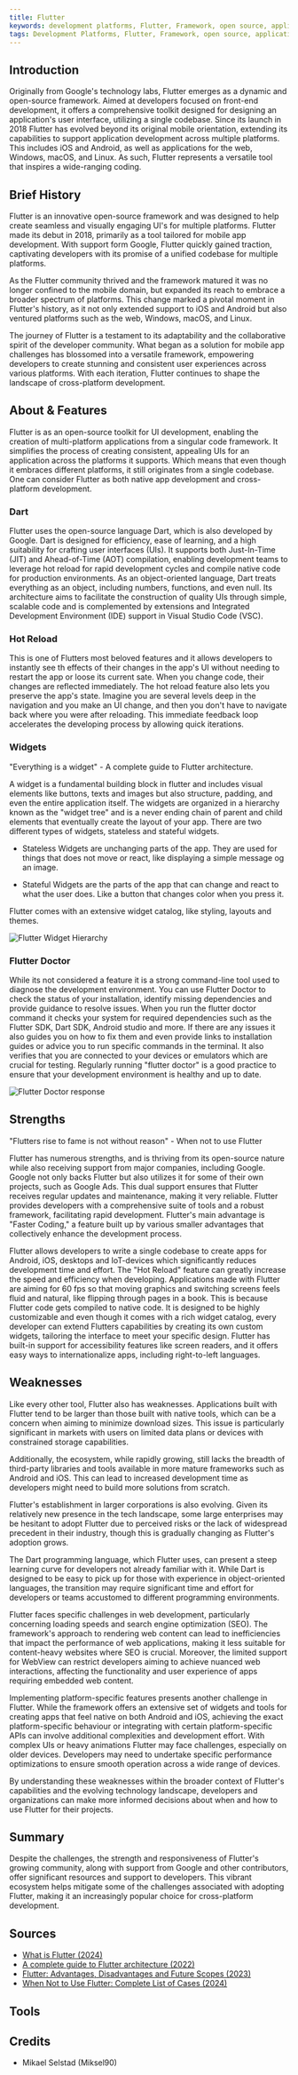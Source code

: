 ```yaml
---
title: Flutter
keywords: development platforms, Flutter, Framework, open source, applications
tags: Development Platforms, Flutter, Framework, open source, applications
---
```


## Introduction

Originally from Google's technology labs, Flutter emerges as a dynamic and open-source framework. Aimed at developers focused on front-end development, it offers a comprehensive toolkit designed for designing an application's user interface, utilizing a single codebase. Since its launch in 2018 Flutter has evolved beyond its original mobile orientation, extending its capabilities to support application development across multiple platforms. This includes iOS and Android, as well as applications for the web, Windows, macOS, and Linux. As such, Flutter represents a versatile tool that inspires a wide-ranging coding.

## Brief History

Flutter is an innovative open-source framework and was designed to help create seamless and visually engaging UI's for multiple platforms. Flutter made its debut in 2018, primarily as a tool tailored for mobile app development. With support form Google, Flutter quickly gained traction, captivating developers with its promise of a unified codebase for multiple platforms.

As the Flutter community thrived and the framework matured it was no longer confined to the mobile domain, but expanded its reach to embrace a broader spectrum of platforms. This change marked a pivotal moment in Flutter's history, as it not only extended support to iOS and Android but also ventured platforms such as the web, Windows, macOS, and Linux.

The journey of Flutter is a testament to its adaptability and the collaborative spirit of the developer community. What began as a solution for mobile app challenges has blossomed into a versatile framework, empowering developers to create stunning and consistent user experiences across various platforms. With each iteration, Flutter continues to shape the landscape of cross-platform development.

## About & Features

Flutter is as an open-source toolkit for UI development, enabling the creation of multi-platform applications from a singular code framework. It simplifies the process of creating consistent, appealing UIs for an application across the platforms it supports. Which means that even though it embraces different platforms, it still originates from a single codebase. One can consider Flutter as both native app development and cross-platform development.

### Dart

Flutter uses the open-source language Dart, which is also developed by Google. Dart is designed for efficiency, ease of learning, and a high suitability for crafting user interfaces (UIs). It supports both Just-In-Time (JIT) and Ahead-of-Time (AOT) compilation, enabling development teams to leverage hot reload for rapid development cycles and compile native code for production environments. As an object-oriented language, Dart treats everything as an object, including numbers, functions, and even null. Its architecture aims to facilitate the construction of quality UIs through simple, scalable code and is complemented by extensions and Integrated Development Environment (IDE) support in Visual Studio Code (VSC).

### Hot Reload

This is one of Flutters most beloved features and it allows developers to instantly see th effects of their changes in the app's UI without needing to restart the app or loose its current sate. When you change code, their changes are reflected immediately. The hot reload feature also lets you preserve the app's state. Imagine you are several levels deep in the navigation and you make an UI change, and then you don't have to navigate back where you were after reloading. This immediate feedback loop accelerates the developing process by allowing quick iterations.

### Widgets

"Everything is a widget" - A complete guide to Flutter architecture.

A widget is a fundamental building block in flutter and includes visual elements like buttons, texts and images but also structure, padding, and even the entire application itself. The widgets are organized in a hierarchy known as the "widget tree" and is a never ending chain of parent and child elements that eventually create the layout of your app. There are two different types of widgets, stateless and stateful widgets.

- Stateless Widgets are unchanging parts of the app. They are used for things that does not move or react, like displaying a simple message og an image.

- Stateful Widgets are the parts of the app that can change and react to what the user does. Like a button that changes color when you press it.

Flutter comes with an extensive widget catalog, like styling, layouts and themes.

![Flutter Widget Hierarchy](https://static.javatpoint.com/tutorial/flutter/images/flutter-widgets.png)

### Flutter Doctor

While its not considered a feature it is a strong command-line tool used to diagnose the development environment. You can use Flutter Doctor to check the status of your installation, identify missing dependencies and provide guidance to resolve issues. When you run the flutter doctor command it checks your system for required dependencies such as the Flutter SDK, Dart SDK, Android studio and more. If there are any issues it also guides you on how to fix them and even provide links to installation guides or advice you to run specific commands in the terminal. It also verifies that you are connected to your devices or emulators which are crucial for testing. Regularly running "flutter doctor" is a good practice to ensure that your development environment is healthy and up to date.

![Flutter Doctor response](https://i.stack.imgur.com/3lmBs.png)

## Strengths

"Flutters rise to fame is not without reason" - When not to use Flutter

Flutter has numerous strengths, and is thriving from its open-source nature while also receiving support from major companies, including Google. Google not only backs Flutter but also utilizes it for some of their own projects, such as Google Ads. This dual support ensures that Flutter receives regular updates and maintenance, making it very reliable. Flutter provides developers with a comprehensive suite of tools and a robust framework, facilitating rapid development. Flutter's main advantage is "Faster Coding," a feature built up by various smaller advantages that collectively enhance the development process.

Flutter allows developers to write a single codebase to create apps for Android, iOS, desktops and IoT-devices which significantly reduces development time and effort. The "Hot Reload" feature can greatly increase the speed and efficiency when developing. Applications made with Flutter are aiming for 60 fps so that moving graphics and switching screens feels fluid and natural, like flipping through pages in a book. This is because Flutter code gets compiled to native code. It is designed to be highly customizable and even though it comes with a rich widget catalog, every developer can extend Flutters capabilities by creating its own custom widgets, tailoring the interface to meet your specific design. Flutter has built-in support for accessibility features like screen readers, and it offers easy ways to internationalize apps, including right-to-left languages.

## Weaknesses

Like every other tool, Flutter also has weaknesses. Applications built with Flutter tend to be larger than those built with native tools, which can be a concern when aiming to minimize download sizes. This issue is particularly significant in markets with users on limited data plans or devices with constrained storage capabilities.

Additionally, the ecosystem, while rapidly growing, still lacks the breadth of third-party libraries and tools available in more mature frameworks such as Android and iOS. This can lead to increased development time as developers might need to build more solutions from scratch.

Flutter's establishment in larger corporations is also evolving. Given its relatively new presence in the tech landscape, some large enterprises may be hesitant to adopt Flutter due to perceived risks or the lack of widespread precedent in their industry, though this is gradually changing as Flutter's adoption grows.

The Dart programming language, which Flutter uses, can present a steep learning curve for developers not already familiar with it. While Dart is designed to be easy to pick up for those with experience in object-oriented languages, the transition may require significant time and effort for developers or teams accustomed to different programming environments.

Flutter faces specific challenges in web development, particularly concerning loading speeds and search engine optimization (SEO). The framework's approach to rendering web content can lead to inefficiencies that impact the performance of web applications, making it less suitable for content-heavy websites where SEO is crucial. Moreover, the limited support for WebView can restrict developers aiming to achieve nuanced web interactions, affecting the functionality and user experience of apps requiring embedded web content.

Implementing platform-specific features presents another challenge in Flutter. While the framework offers an extensive set of widgets and tools for creating apps that feel native on both Android and iOS, achieving the exact platform-specific behaviour or integrating with certain platform-specific APIs can involve additional complexities and development effort. With complex UIs or heavy animations Flutter may face challenges, especially on older devices. Developers may need to undertake specific performance optimizations to ensure smooth operation across a wide range of devices.

By understanding these weaknesses within the broader context of Flutter's capabilities and the evolving technology landscape, developers and organizations can make more informed decisions about when and how to use Flutter for their projects.

## Summary

Despite the challenges, the strength and responsiveness of Flutter's growing community, along with support from Google and other contributors, offer significant resources and support to developers. This vibrant ecosystem helps mitigate some of the challenges associated with adopting Flutter, making it an increasingly popular choice for cross-platform development.

## Sources

- [What is Flutter (2024)](https://aws.amazon.com/what-is/flutter/#:~:text=Flutter%20is%20an%20open%20source,platforms%20with%20a%20single%20codebase)
- [A complete guide to Flutter architecture (2022)](https://blog.logrocket.com/complete-guide-flutter-architecture)
- [Flutter: Advantages, Disadvantages and Future Scopes (2023)](https://www.geeksforgeeks.org/flutter-advantages-disadvantages-and-future-scopes/)
- [When Not to Use Flutter: Complete List of Cases (2024)](https://blog.flutter.wtf/when-not-to-use-flutter)

## Tools

## Credits

- Mikael Selstad (Miksel90)
